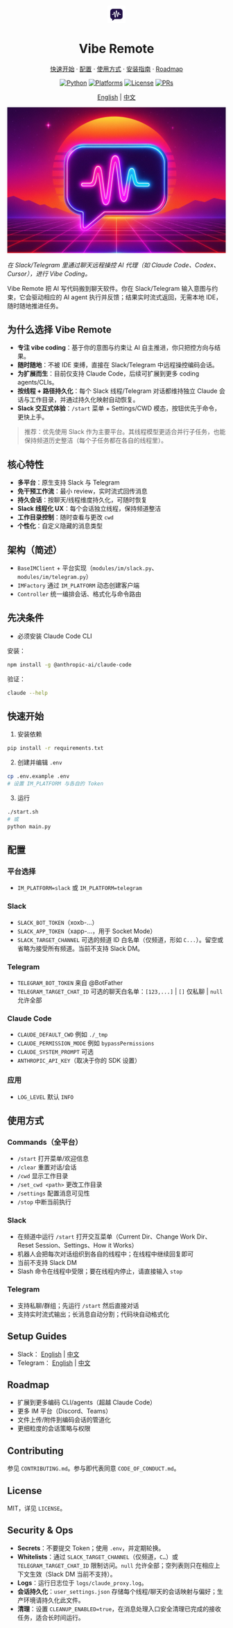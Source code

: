<div align="center">

<img src="assets/logo.png" alt="Vibe Remote" width="40"/>

# Vibe Remote

[快速开始](#快速开始) · [配置](#配置) · [使用方式](#使用方式) · [安装指南](#setup-guides) · [Roadmap](#roadmap)

[![Python](https://img.shields.io/badge/python-3.9%2B-3776AB)](https://www.python.org/)
[![Platforms](https://img.shields.io/badge/platforms-Slack%20%7C%20Telegram-8A2BE2)](#setup-guides)
[![License](https://img.shields.io/badge/license-MIT-green)](LICENSE)
[![PRs](https://img.shields.io/badge/PRs-welcome-brightgreen)](CONTRIBUTING.md)

[English](README.md) | [中文](README_ZH.md)

![Banner](assets/banner.jpg)

</div>

_在 Slack/Telegram 里通过聊天远程操控 AI 代理（如 Claude Code、Codex、Cursor），进行 Vibe Coding。_

Vibe Remote 把 AI 写代码搬到聊天软件。你在 Slack/Telegram 输入意图与约束，它会驱动相应的 AI agent 执行并反馈；结果实时流式返回，无需本地 IDE，随时随地推进任务。

## 为什么选择 Vibe Remote

- **专注 vibe coding**：基于你的意图与约束让 AI 自主推进，你只把控方向与结果。
- **随时随地**：不被 IDE 束缚，直接在 Slack/Telegram 中远程操控编码会话。
- **为扩展而生**：目前仅支持 Claude Code，后续可扩展到更多 coding agents/CLIs。
- **按线程 + 路径持久化**：每个 Slack 线程/Telegram 对话都维持独立 Claude 会话与工作目录，并通过持久化映射自动恢复。
- **Slack 交互式体验**：`/start` 菜单 + Settings/CWD 模态，按钮优先于命令，更快上手。

> 推荐：优先使用 Slack 作为主要平台。其线程模型更适合并行子任务，也能保持频道历史整洁（每个子任务都在各自的线程里）。

## 核心特性

- **多平台**：原生支持 Slack 与 Telegram
- **免干预工作流**：最小 review，实时流式回传消息
- **持久会话**：按聊天/线程维度持久化，可随时恢复
- **Slack 线程化 UX**：每个会话独立线程，保持频道整洁
- **工作目录控制**：随时查看与更改 `cwd`
- **个性化**：自定义隐藏的消息类型

## 架构（简述）

- `BaseIMClient` + 平台实现（`modules/im/slack.py`、`modules/im/telegram.py`）
- `IMFactory` 通过 `IM_PLATFORM` 动态创建客户端
- `Controller` 统一编排会话、格式化与命令路由

## 先决条件

- 必须安装 Claude Code CLI

安装：

```bash
npm install -g @anthropic-ai/claude-code
```

验证：

```bash
claude --help
```

## 快速开始

1. 安装依赖

```bash
pip install -r requirements.txt
```

2. 创建并编辑 `.env`

```bash
cp .env.example .env
# 设置 IM_PLATFORM 与各自的 Token
```

3. 运行

```bash
./start.sh
# 或
python main.py
```

## 配置

### 平台选择

- `IM_PLATFORM=slack` 或 `IM_PLATFORM=telegram`

### Slack

- `SLACK_BOT_TOKEN`（xoxb-...）
- `SLACK_APP_TOKEN`（xapp-...，用于 Socket Mode）
- `SLACK_TARGET_CHANNEL` 可选的频道 ID 白名单（仅频道，形如 `C...`）。留空或省略为接受所有频道。当前不支持 Slack DM。

### Telegram

- `TELEGRAM_BOT_TOKEN` 来自 @BotFather
- `TELEGRAM_TARGET_CHAT_ID` 可选的聊天白名单：`[123,...]` | `[]` 仅私聊 | `null` 允许全部

### Claude Code

- `CLAUDE_DEFAULT_CWD` 例如 `./_tmp`
- `CLAUDE_PERMISSION_MODE` 例如 `bypassPermissions`
- `CLAUDE_SYSTEM_PROMPT` 可选
- `ANTHROPIC_API_KEY`（取决于你的 SDK 设置）

### 应用

- `LOG_LEVEL` 默认 `INFO`

## 使用方式

### Commands（全平台）

- `/start` 打开菜单/欢迎信息
- `/clear` 重置对话/会话
- `/cwd` 显示工作目录
- `/set_cwd <path>` 更改工作目录
- `/settings` 配置消息可见性
- `/stop` 中断当前执行

### Slack

- 在频道中运行 `/start` 打开交互菜单（Current Dir、Change Work Dir、Reset Session、Settings、How it Works）
- 机器人会把每次对话组织到各自的线程中；在线程中继续回复即可
- 当前不支持 Slack DM
- Slash 命令在线程中受限；要在线程内停止，请直接输入 `stop`

### Telegram

- 支持私聊/群组；先运行 `/start` 然后直接对话
- 支持实时流式输出；长消息自动分割；代码块自动格式化

## Setup Guides

- Slack： [English](docs/SLACK_SETUP.md) | [中文](docs/SLACK_SETUP_ZH.md)
- Telegram： [English](docs/TELEGRAM_SETUP.md) | [中文](docs/TELEGRAM_SETUP_ZH.md)

## Roadmap

- 扩展到更多编码 CLI/agents（超越 Claude Code）
- 更多 IM 平台（Discord、Teams）
- 文件上传/附件到编码会话的管道化
- 更细粒度的会话策略与权限

## Contributing

参见 `CONTRIBUTING.md`。参与即代表同意 `CODE_OF_CONDUCT.md`。

## License

MIT，详见 `LICENSE`。

## Security & Ops

- **Secrets**：不要提交 Token；使用 `.env`，并定期轮换。
- **Whitelists**：通过 `SLACK_TARGET_CHANNEL`（仅频道，`C…`）或 `TELEGRAM_TARGET_CHAT_ID` 限制访问。`null` 允许全部；空列表则只在相应上下文生效（Slack DM 当前不支持）。
- **Logs**：运行日志位于 `logs/claude_proxy.log`。
- **会话持久化**：`user_settings.json` 存储每个线程/聊天的会话映射与偏好；生产环境请持久化此文件。
- **清理**：设置 `CLEANUP_ENABLED=true`，在消息处理入口安全清理已完成的接收任务，适合长时间运行。
